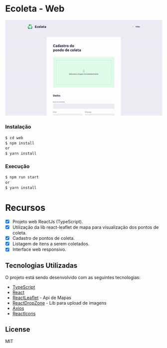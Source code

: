 # Ecoleta - Web

![Main](https://github.com/vitorrios1001/ecoleta/blob/master//doc/images/web-create-point.gif?raw=true)

### Instalação

```sh
$ cd web
$ npm install
or
$ yarn install
```

### Execução

```sh
$ npm run start
or
$ yarn install
```

# Recursos

- [x] Projeto web ReactJs (TypeScript).
- [x] Utilização da lib react-leaflet de mapa para visualização dos pontos de coleta.
- [x] Cadastro de pontos de coleta.
- [x] Listagem de itens a serem coletados.
- [x] Interface web responsivo.

## Tecnologias Utilizadas

O projeto está sendo desenvolvido com as seguintes tecnologias:

- [TypeScript]
- [React]
- [ReactLeaflet] - Api de Mapas
- [ReactDropZone] - Lib para upload de imagens
- [Axios]
- [ReactIcons]

[TypeScript]:<https://www.typescriptlang.org/>
[React]:<https://reactjs.org>
[ReactLeaflet]:<https://react-leaflet.js.org/>
[Axios]:<https://github.com/axios/axios>
[ReactDropZone]:<https://react-dropzone.js.org/>
[ReactIcons]:<https://react-icons.github.io/react-icons/>

License
----

MIT
